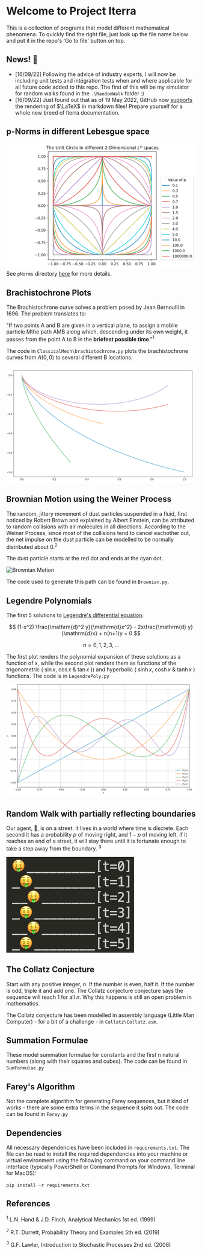 # Welcome to Project Iterra

This is a collection of programs that model different mathematical phenomena. To quickly find the right file, just look up the file name below and put it in the repo's 'Go to file' button on top.

## News! 📰
* [16/09/22] Following the advice of industry experts, I will now be including unit tests and integration tests when and where applicable for all future code added to this repo. The first of this will be my simulator for random walks found in the `.\RandomWalk` folder :)
* [16/09/22] Just found out that as of 19 May 2022, GitHub now [supports](https://github.blog/2022-05-19-math-support-in-markdown/) the rendering of $\LaTeX$ in markdown files! Prepare yourself for a whole new breed of Iterra documentation.

## p-Norms in different Lebesgue space
![Unit Circles](./images/UnitCircles.png)
See `pNorms` directory [here](pNorms) for more details.


## Brachistochrone Plots
The Brachistochrone curve solves a problem posed by Jean Bernoulli in 1696. The problem translates to:

"If two points A and B are given in a vertical plane, to assign a mobile particle Mthe path AMB along which, descending under
its own weight, it passes from the point A to B in the **briefest possible time**."<sup>1</sup>

The code in `ClassicalMech\brachistochrone.py` plots the brachistochrone curves from $A(0,0)$ to several different B locations.

![Brachistochrone plots](./images/Brach.png)

## Brownian Motion using the Weiner Process
The random, jittery movement of dust particles suspended in a fluid, first noticed by Robert Brown and explained by Albert Einstein, can be attributed to random collisions with air molecules in all directions. According to the Weiner Process, since most of the collisions tend to cancel eachother out, the net impulse on the dust particle can be modelled to be normally distributed about $0$.<sup>2</sup>

The dust particle starts at the red dot and ends at the cyan dot.

![Brownian Motion](./images/brownian.gif)

The code used to generate this path can be found in `Brownian.py`.

## Legendre Polynomials
The first 5 solutions to [Legendre's differential equation](https://en.wikipedia.org/wiki/Legendre_polynomials#Definition_via_differential_equation).

$$
    (1-x^2) \frac{\mathrm{d}^2 y}{\mathrm{d}x^2} - 2x\frac{\mathrm{d} y}{\mathrm{d}x} + n(n+1)y = 0
$$

$$
    n =0, 1,2, 3, ... 
$$

The first plot renders the polynomial expansion of these solutions as a function of x, while the second plot renders them as functions of the trigonometric ( $\sin x$, $\cos x$ & $\tan x$ )) and hyperbolic ( $\sinh x$, $\cosh x$ & $\tanh x$ ) functions. The code is in `LegendrePoly.py`

![Legendre polynomials](./images/LegPoly.png)


## Random Walk with partially reflecting boundaries
Our agent, 🤑, is on a street. It lives in a world where time is discrete. Each second it has a probability $p$ of moving right, and $1-p$ of moving left. If it reaches an end of a street, it will stay there until it is fortunate enough to take a step away from the boundary.
<sup>3</sup>

![Random Walk Terminal Output](./images/RandomWalk_terminal.jpg)

## The Collatz Conjecture
Start with any positive integer, $n$. If the number is even, half it. If the number is odd, triple it and add one. The Collatz conjecture conjecture says the sequence will reach 1 for all $n$. Why this happens is still an open problem in mathematics.

The Collatz conjecture has been modelled in assembly language (Little Man Computer) - for a bit of a challenge - in `Collatz\Collatz.asm`.

## Summation Formulae
These model summation formulae for constants and the first n natural numbers (along with their squares and cubes). The code can be found in `SumFormulae.py`

## Farey's Algorithm
Not the complete algorithm for generating Farey sequences, but it kind of works - there are some extra terms in the sequence it spits out. The code can be found in `Farey.py`

## Dependencies
All necessary dependencies have been included in `requirements.txt`. The file can be read to install the required dependencies into your machine or virtual environment using the following command on your command line interface (typically PowerShell or Command Prompts for Windows, Terminal for MacOS):

`pip install -r requirements.txt`

## References
<sup>1</sup> L.N. Hand & J.D. Finch, Analytical Mechanics 1st ed. (1999)

<sup>2</sup> R.T. Durrett, Probability Theory and Examples 5th ed. (2019)

<sup>3</sup> G.F. Lawler, Introduction to Stochastic Processes 2nd ed. (2006)


